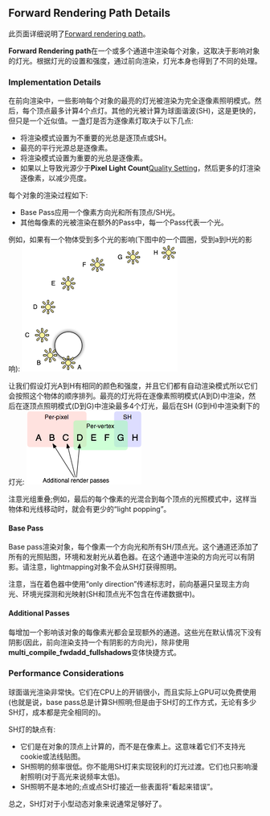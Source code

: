 ## Forward Rendering Path Details
此页面详细说明了[Forward rendering path](../../../GraphicsOverview/AdvancedRenderingFeatures/RenderingPaths/README.md)。

**Forward Rendering path**在一个或多个通道中渲染每个对象，这取决于影响对象的灯光。根据灯光的设置和强度，通过前向渲染，灯光本身也得到了不同的处理。


### Implementation Details
在前向渲染中，一些影响每个对象的最亮的灯光被渲染为完全逐像素照明模式。然后，每个顶点最多计算4个点灯。其他的光被计算为球面谐波(SH)，这是更快的，但只是一个近似值。一盏灯是否为逐像素灯取决于以下几点:
* 将渲染模式设置为不重要的光总是逐顶点或SH。
* 最亮的平行光源总是逐像素。
* 将渲染模式设置为重要的光总是逐像素。
* 如果以上导致光源少于**Pixel Light Count**[Quality Setting](https://docs.unity3d.com/Manual/class-QualitySettings.html)，然后更多的灯渲染逐像素，以减少亮度。

每个对象的渲染过程如下:
* Base Pass应用一个像素方向光和所有顶点/SH光。
* 其他每像素的光被渲染在额外的Pass中，每一个Pass代表一个光。

例如，如果有一个物体受到多个光的影响(下图中的一个圆圈，受到a到H光的影响):
![](ForwardLightsExample.png)

让我们假设灯光A到H有相同的颜色和强度，并且它们都有自动渲染模式所以它们会按照这个物体的顺序排列。最亮的灯光将在逐像素照明模式(A到D)中渲染，然后在逐顶点照明模式(D到G)中渲染最多4个灯光，最后在SH (G到H)中渲染剩下的灯光:
![](ForwardLightsClassify.png)

注意光组重叠;例如，最后的每个像素的光混合到每个顶点的光照模式中，这样当物体和光线移动时，就会有更少的“light popping”。

#### Base Pass
Base pass渲染对象，每个像素一个方向光和所有SH/顶点光。这个通道还添加了所有的光照贴图，环境和发射光从着色器。在这个通道中渲染的方向光可以有阴影。请注意，lightmapping对象不会从SH灯获得照明。

注意，当在着色器中使用“only direction”传递标志时，前向基遍只呈现主方向光、环境光探测和光映射(SH和顶点光不包含在传递数据中)。

#### Additional Passes
每增加一个影响该对象的每像素光都会呈现额外的通道。这些光在默认情况下没有阴影(因此，前向渲染支持一个有阴影的方向光)，除非使用**multi_compile_fwdadd_fullshadows**变体快捷方式。

### Performance Considerations
球面谐光渲染非常快。它们在CPU上的开销很小，而且实际上GPU可以免费使用(也就是说，base pass总是计算SH照明;但是由于SH灯的工作方式，无论有多少SH灯，成本都是完全相同的)。

SH灯的缺点有:
* 它们是在对象的顶点上计算的，而不是在像素上。这意味着它们不支持光cookie或法线贴图。
* SH照明的频率很低。你不能用SH灯来实现锐利的灯光过渡。它们也只影响漫射照明(对于高光来说频率太低)。
* SH照明不是本地的;点或点SH灯接近一些表面将“看起来错误”。

总之，SH灯对于小型动态对象来说通常足够好了。